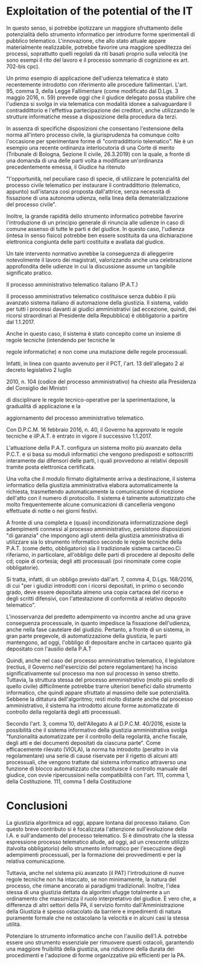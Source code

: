 # Exploitation of the potential of the IT

In questo senso, si potrebbe ipotizzare un maggiore sfruttamento delle potenzialità dello strumento informatico per introdurre forme sperimentali di pubblico telematico. L'innovazione, che allo stato attuale appare materialmente realizzabile, potrebbe favorire una maggiore speditezza dei processi, soprattutto quelli regolati da riti basati proprio sulla velocità (ne sono esempi il rito del lavoro e il processo sommario di cognizione ex art. 702-bis cpc).

Un primo esempio di applicazione dell'udienza telematica è stato recentemente introdotto con riferimento alle procedure fallimentari. L'art. 95, comma 3, della Legge Fallimentare (come modificato dal D.Lgs. 3 maggio 2016, n. 59) prevede oggi che il giudice delegato possa stabilire che l'udienza si svolga in via telematica con modalità idonee a salvaguardare il contraddittorio e l'effettiva partecipazione dei creditori, anche utilizzando le strutture informatiche messe a disposizione della procedura da terzi.

In assenza di specifiche disposizioni che consentano l'estensione della norma all'intero processo civile, la giurisprudenza ha comunque colto l'occasione per sperimentare forme di "contraddittorio telematico". Ne è un esempio una recente ordinanza interlocutoria di una Corte di merito (Tribunale di Bologna, Sezione II civile, 26.3.2019) con la quale, a fronte di una domanda di una delle parti volta a modificare un'ordinanza precedentemente emessa, il Giudice ha ritenuto

"l'opportunità, nel peculiare caso di specie, di utilizzare le potenzialità del processo civile telematico per instaurare il contraddittorio (telematico, appunto) sull'istanza così proposta dall'attrice, senza necessità di fissazione di una autonoma udienza, nella linea della dematerializzazione del processo civile".

Inoltre, la grande rapidità dello strumento informatico potrebbe favorire l'introduzione di un principio generale di rinuncia alle udienze in caso di comune assenso di tutte le parti e del giudice. In questo caso, l'udienza (intesa in senso fisico) potrebbe ben essere sostituita da una dichiarazione elettronica congiunta delle parti costituita e avallata dal giudice.  

Un tale intervento normativo avrebbe la conseguenza di alleggerire notevolmente il lavoro dei magistrati, valorizzando anche una celebrazione approfondita delle udienze in cui la discussione assume un tangibile significato pratico.  

Il processo amministrativo telematico italiano (P.A.T.)

Il processo amministrativo telematico costituisce senza dubbio il più avanzato sistema italiano di automazione della giustizia. Il sistema, valido per tutti i processi davanti ai giudici amministrativi (ad eccezione, quindi, dei ricorsi straordinari al Presidente della Repubblica) è obbligatorio a partire dal 1.1.2017.

Anche in questo caso, il sistema è stato concepito come un insieme di regole tecniche (intendendo per tecniche le

regole informatiche) e non come una mutazione delle regole processuali.

Infatti, in linea con quanto avvenuto per il PCT, l'art. 13 dell'allegato 2 al decreto legislativo 2 luglio

2010, n. 104 (codice del processo amministrativo) ha chiesto alla Presidenza del Consiglio dei Ministri

di disciplinare le regole tecnico-operative per la sperimentazione, la gradualità di applicazione e la

aggiornamento del processo amministrativo telematico.


Con D.P.C.M. 16 febbraio 2016, n. 40, il Governo ha approvato le regole tecniche e ilP.A.T. è entrato in vigore il successivo 1.1.2017.

L'attuazione della P.A.T. configura un sistema molto più avanzato della P.C.T. e si basa su moduli informatici che vengono predisposti e sottoscritti interamente dai difensori delle parti, i quali provvedono ai relativi depositi tramite posta elettronica certificata.

Una volta che il modulo firmato digitalmente arriva a destinazione, il sistema informatico della giustizia amministrativa elabora automaticamente la richiesta, trasmettendo automaticamente la comunicazione di ricezione dell'atto con il numero di protocollo. Il sistema è talmente automatizzato che molto frequentemente alcune comunicazioni di cancelleria vengono effettuate di notte o nei giorni festivi.

A fronte di una completa e (quasi) incondizionata informatizzazione degli adempimenti connessi al processo amministrativo, persistono disposizioni "di garanzia" che impongono agli utenti della giustizia amministrativa di utilizzare sia lo strumento informatico secondo le regole tecniche della P.A.T. (come detto, obbligatorio) sia il tradizionale sistema cartaceo.Ci riferiamo, in particolare, all'obbligo delle parti di procedere al deposito delle cd; copie di cortesia; degli atti processuali (poi rinominate come copie obbligatorie).

Si tratta, infatti, di un obbligo previsto dall'art. 7, comma 4, D.Lgs. 168/2016, di cui "per i giudizi introdotti con i ricorsi depositati, in primo o secondo grado, deve essere depositata almeno una copia cartacea del ricorso e degli scritti difensivi, con l'attestazione di conformità al relativo deposito telematico".

L'inosservanza del predetto adempimento va incontro anche ad una grave conseguenza processuale, in quanto impedisce la fissazione dell'udienza, anche nella fase cautelare del giudizio. Pertanto, a fronte di un sistema, in gran parte pregevole, di automatizzazione della giustizia, le parti mantengono, ad oggi, l'obbligo di depositare anche in cartaceo quanto già depositato con l'ausilio della P.A.T

Quindi, anche nel caso del processo amministrativo telematico, il legislatore (rectius, il Governo nell'esercizio del potere regolamentare) ha inciso significativamente sul processo ma non sul processo in senso stretto. Tuttavia, la struttura stessa del processo amministrativo (molto più snello di quello civile) difficilmente potrebbe trarre ulteriori benefici dallo strumento informatico, che quindi appare sfruttato al massimo delle sue potenzialità. Sebbene la dittatura dell'algoritmo; resti molto distante anche dal processo amministrativo, il sistema ha introdotto alcune forme automatizzate di controllo della regolarità degli atti processuali.

Secondo l'art. 3, comma 10, dell'Allegato A al D.P.C.M. 40/2016, esiste la possibilità che il sistema informativo della giustizia amministrativa svolga "funzionalità automatizzate per il controllo della regolarità, anche fiscale, degli atti e dei documenti depositati da ciascuna parte". Come efficacemente rilevato (VIOLA), la norma ha introdotto (peraltro in via regolamentare) una serie di cause riservate per il rigetto di alcuni atti processuali, che vengono trattate dal sistema informatico attraverso una funzione di blocco automatizzato che sostituisce il controllo manuale del giudice, con ovvie ripercussioni nella compatibilità con l'art. 111, comma 1, della Costituzione. 111, comma 1 della Costituzione

# Conclusioni

La giustizia algoritmica ad oggi, appare lontana dal processo italiano. Con questo breve contributo si è focalizzata l'attenzione sull'evoluzione della I.A. e sull'andamento del processo telematico. Si è dimostrato che la stessa espressione processo telematico allude, ad oggi, ad un crescente utilizzo (talvolta obbligatorio) dello strumento informatico per l'esecuzione degli adempimenti processuali, per la formazione dei provvedimenti e per la relativa comunicazione.

Tuttavia, anche nel sistema più avanzato (il PAT) l'introduzione di nuove regole tecniche non ha intaccato, se non minimamente, la natura del processo, che rimane ancorato ai paradigmi tradizionali. Inoltre, l'idea stessa di una giustizia dettata da algoritmi sfugge totalmente a un ordinamento che massimizza il ruolo interpretativo del giudice. È vero che, a differenza di altri settori della PA, il servizio fornito dall'Amministrazione della Giustizia è spesso ostacolato da barriere e impedimenti di natura puramente formale che ne ostacolano la velocità e in alcuni casi la stessa utilità.

Potenziare lo strumento informatico anche con l'ausilio dell'I.A. potrebbe essere uno strumento essenziale per rimuovere questi ostacoli, garantendo una maggiore fruibilità della giustizia, una riduzione della durata dei procedimenti e l'adozione di forme organizzative più efficienti per la PA.